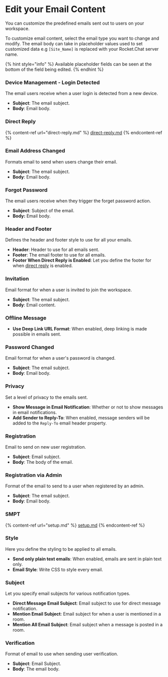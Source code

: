 # Edit your Email Content

You can customize the predefined emails sent out to users on your workspace.

To customize email content, select the email type you want to change and modify. The email body can take in placeholder values used to set customized data e.g `[Site_Name]` is replaced with your Rocket.Chat server name.

{% hint style="info" %}
Available placeholder fields can be seen at the bottom of the field being edited.
{% endhint %}

### Device Management - Login Detected <a href="#5yq26mqgs4i" id="5yq26mqgs4i"></a>

The email users receive when a user login is detected from a new device.

* **Subject**: The email subject.
* **Body**: Email body.

### Direct Reply

{% content-ref url="direct-reply.md" %}
[direct-reply.md](direct-reply.md)
{% endcontent-ref %}

### Email Address Changed <a href="#9jedofp0o2d" id="9jedofp0o2d"></a>

Formats email to send when users change their email.

* **Subject**: The email subject.
* **Body**: Email body.

### Forgot Password

The email users receive when they trigger the forget password action.

* **Subject**: Subject of the email.
* **Body:** Email body.

### Header and Footer

Defines the header and footer style to use for all your emails.

* **Header**: Header to use for all emails sent.
* **Footer**: The email footer to use for all emails.
* **Footer When Direct Reply is Enabled**: Let you define the footer for when [direct reply](direct-reply.md) is enabled.

### Invitation

Email format for when a user is invited to join the workspace.

* **Subject**: The email subject.
* **Body**: Email content.

### Offline Message

* **Use Deep Link URL Format**: When enabled, deep linking is made possible in emails sent.

### Password Changed <a href="#vwi0kxddnhm" id="vwi0kxddnhm"></a>

Email format for when a user's password is changed.

* **Subject**: The email subject.
* **Body**: Email body.

### Privacy

Set a level of privacy to the emails sent.

* **Show Message in Email Notification**: Whether or not to show messages in email notifications.
* **Add Sender to Reply-To**: When enabled, message senders will be added to the `Reply-To` email header property.

### Registration

Email to send on new user registration.

* **Subject**: Email subject.
* **Body**: The body of the email.

### Registration via Admin <a href="#o89j79aht5" id="o89j79aht5"></a>

Format of the email to send to a user when registered by an admin.

* **Subject**: The email subject.
* **Body**: Email body.

### SMPT

{% content-ref url="setup.md" %}
[setup.md](setup.md)
{% endcontent-ref %}

### Style

Here you define the styling to be applied to all emails.

* **Send only plain text emails**: When enabled, emails are sent in plain text only.
* **Email Style**: Write CSS to style every email.

### Subject <a href="#e8fkl25m3nq" id="e8fkl25m3nq"></a>

Let you specify email subjects for various notification types.

* **Direct Message Email Subject**: Email subject to use for direct message notification.
* **Mention Email Subject**: Email subject for when a user is mentioned in a room.
* **Mention All Email Subject**: Email subject when a message is posted in a room.

### Verification

Format of email to use when sending user verification.

* **Subject**: Email Subject.
* **Body**: The email body.
